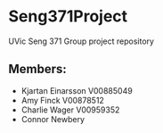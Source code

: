 # Seng371Project
UVic Seng 371 Group project repository

## Members:
- Kjartan Einarsson      V00885049  
- Amy Finck              V00878512
- Charlie Wager          V00959352
- Connor Newbery
    
